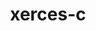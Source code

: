 ---
title: "xerces-c"
layout: cache
categories: [package, develop]
meta: {"compilers": ["gcc@=11.4.0", "gcc@=9.4.0"], "num_specs": 15, "num_specs_by_stack": {"e4s": 4, "e4s-neoverse-v2": 4, "e4s-neoverse_v1": 2, "e4s-power": 1, "e4s-rocm-external": 4, "hep": 4, "root": 15}, "oss": ["ubuntu20.04", "ubuntu22.04"], "platforms": ["linux"], "stacks": ["e4s", "e4s-neoverse-v2", "e4s-neoverse_v1", "e4s-power", "e4s-rocm-external", "hep", "root"], "targets": ["neoverse_v1", "neoverse_v2", "ppc64le", "x86_64_v3"], "versions": ["3.3.0"]}
spec_details: [{"compiler": "gcc@=11.4.0", "hash": "4nsnemkfiedzbevq76fwwrre7bdfydln", "os": "ubuntu22.04", "platform": "linux", "size": "-", "stacks": ["e4s", "e4s-rocm-external", "root"], "target": "x86_64_v3", "variants": ["build_system=autotools", "cxxstd=default", "netaccessor=curl", "transcoder=iconv"], "versions": ["3.3.0"]}, {"compiler": "gcc@=11.4.0", "hash": "5pu7npmkkh6ykwc2h6xc7gzbp63726fg", "os": "ubuntu22.04", "platform": "linux", "size": "-", "stacks": ["e4s-neoverse-v2", "root"], "target": "neoverse_v2", "variants": ["build_system=autotools", "cxxstd=default", "netaccessor=curl", "transcoder=iconv"], "versions": ["3.3.0"]}, {"compiler": "gcc@=11.4.0", "hash": "5vkxpbupjx62y7jm4rdzzu6ves6ifctt", "os": "ubuntu22.04", "platform": "linux", "size": "-", "stacks": ["e4s-neoverse-v2", "root"], "target": "neoverse_v2", "variants": ["build_system=autotools", "cxxstd=default", "netaccessor=curl", "transcoder=iconv"], "versions": ["3.3.0"]}, {"compiler": "gcc@=11.4.0", "hash": "7gve7ljkvy7bunjbqwxea2o6afxfr5yx", "os": "ubuntu22.04", "platform": "linux", "size": "-", "stacks": ["e4s-neoverse-v2", "root"], "target": "neoverse_v2", "variants": ["build_system=autotools", "cxxstd=default", "netaccessor=curl", "transcoder=iconv"], "versions": ["3.3.0"]}, {"compiler": "gcc@=11.4.0", "hash": "7ml54pb6cxhbsbmtcdvzdcjucdcjd42z", "os": "ubuntu22.04", "platform": "linux", "size": "-", "stacks": ["e4s", "e4s-rocm-external", "root"], "target": "x86_64_v3", "variants": ["build_system=autotools", "cxxstd=default", "netaccessor=curl", "transcoder=iconv"], "versions": ["3.3.0"]}, {"compiler": "gcc@=11.4.0", "hash": "kl3iuhoufhm6rppnbmqg4hgfrxgmocm6", "os": "ubuntu22.04", "platform": "linux", "size": "-", "stacks": ["e4s", "e4s-rocm-external", "root"], "target": "x86_64_v3", "variants": ["build_system=autotools", "cxxstd=default", "netaccessor=curl", "transcoder=iconv"], "versions": ["3.3.0"]}, {"compiler": "gcc@=11.4.0", "hash": "lol5th3cohly5zta6j53qmqwtws5k62k", "os": "ubuntu22.04", "platform": "linux", "size": "-", "stacks": ["e4s", "e4s-rocm-external", "root"], "target": "x86_64_v3", "variants": ["build_system=autotools", "cxxstd=default", "netaccessor=curl", "transcoder=iconv"], "versions": ["3.3.0"]}, {"compiler": "gcc@=11.4.0", "hash": "msopno4bc745iypfvhlapncubf5bk42f", "os": "ubuntu22.04", "platform": "linux", "size": "-", "stacks": ["e4s-neoverse-v2", "root"], "target": "neoverse_v2", "variants": ["build_system=autotools", "cxxstd=default", "netaccessor=curl", "transcoder=iconv"], "versions": ["3.3.0"]}, {"compiler": "gcc@=9.4.0", "hash": "o55p5oea3ur6qrt2er2vzjcmbwbbigaf", "os": "ubuntu20.04", "platform": "linux", "size": "-", "stacks": ["e4s-power", "root"], "target": "ppc64le", "variants": ["build_system=autotools", "cxxstd=default", "netaccessor=curl", "transcoder=iconv"], "versions": ["3.3.0"]}, {"compiler": "gcc@=11.4.0", "hash": "oefk2q7b2vmz364je57y74tnmv5geyiz", "os": "ubuntu22.04", "platform": "linux", "size": "-", "stacks": ["e4s-neoverse_v1", "root"], "target": "neoverse_v1", "variants": ["build_system=autotools", "cxxstd=default", "netaccessor=curl", "transcoder=iconv"], "versions": ["3.3.0"]}, {"compiler": "gcc@=11.4.0", "hash": "p6tfg6vseswnimhshtqovaw3yvdlthug", "os": "ubuntu22.04", "platform": "linux", "size": "-", "stacks": ["e4s-neoverse_v1", "root"], "target": "neoverse_v1", "variants": ["build_system=autotools", "cxxstd=default", "netaccessor=curl", "transcoder=iconv"], "versions": ["3.3.0"]}, {"compiler": "gcc@=11.4.0", "hash": "v24bol3ayluibhsw3bzo4pn7btfwuz3m", "os": "ubuntu22.04", "platform": "linux", "size": "-", "stacks": ["hep", "root"], "target": "x86_64_v3", "variants": ["build_system=autotools", "cxxstd=20", "netaccessor=curl", "transcoder=gnuiconv"], "versions": ["3.3.0"]}, {"compiler": "gcc@=11.4.0", "hash": "wgh6hoswrcnrc5fzqz2czeqy4nq2vkgs", "os": "ubuntu22.04", "platform": "linux", "size": "-", "stacks": ["hep", "root"], "target": "x86_64_v3", "variants": ["build_system=autotools", "cxxstd=20", "netaccessor=curl", "transcoder=gnuiconv"], "versions": ["3.3.0"]}, {"compiler": "gcc@=11.4.0", "hash": "xce42brpg765jrny3wytyyebmbal2alj", "os": "ubuntu22.04", "platform": "linux", "size": "-", "stacks": ["hep", "root"], "target": "x86_64_v3", "variants": ["build_system=autotools", "cxxstd=20", "netaccessor=curl", "transcoder=gnuiconv"], "versions": ["3.3.0"]}, {"compiler": "gcc@=11.4.0", "hash": "zrcp7lhpxxlkcg7zznfxqxd7sfafvbd3", "os": "ubuntu22.04", "platform": "linux", "size": "-", "stacks": ["hep", "root"], "target": "x86_64_v3", "variants": ["build_system=autotools", "cxxstd=20", "netaccessor=curl", "transcoder=gnuiconv"], "versions": ["3.3.0"]}]
---